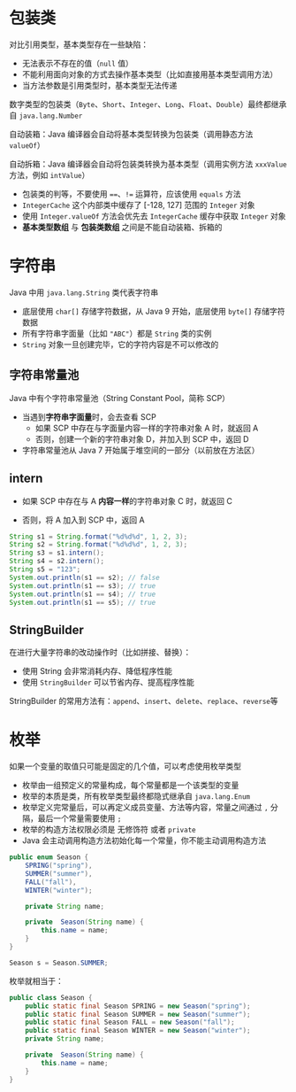 # 包装类

对比引用类型，基本类型存在一些缺陷：

- 无法表示不存在的值（`null` 值）
- 不能利用面向对象的方式去操作基本类型（比如直接用基本类型调用方法）
- 当方法参数是引用类型时，基本类型无法传递

数字类型的包装类（`Byte`、`Short`、`Integer`、`Long`、`Float`、`Double`）最终都继承自 `java.lang.Number`

自动装箱：Java 编译器会自动将基本类型转换为包装类（调用静态方法 `valueOf`）

自动拆箱：Java 编译器会自动将包装类转换为基本类型（调用实例方法 `xxxValue` 方法，例如 `intValue`）

- 包装类的判等，不要使用 `==`、`!=` 运算符，应该使用 `equals` 方法
- `IntegerCache` 这个内部类中缓存了 [-128, 127] 范围的 `Integer` 对象
- 使用 `Integer.valueOf` 方法会优先去 `IntegerCache` 缓存中获取 `Integer` 对象
- **基本类型数组** 与 **包装类数组** 之间是不能自动装箱、拆箱的

# 字符串

Java 中用 `java.lang.String` 类代表字符串

- 底层使用 `char[]` 存储字符数据，从 Java 9 开始，底层使用 `byte[]` 存储字符数据
- 所有字符串字面量（比如 `"ABC"`）都是 `String` 类的实例
- `String` 对象一旦创建完毕，它的字符内容是不可以修改的

## 字符串常量池

Java 中有个字符串常量池（String Constant Pool，简称 SCP）

- 当遇到**字符串字面量**时，会去查看 SCP
	- 如果 SCP 中存在与字面量内容一样的字符串对象 A 时，就返回 A
	- 否则，创建一个新的字符串对象 D，并加入到 SCP 中，返回 D
- 字符串常量池从 Java 7 开始属于堆空间的一部分（以前放在方法区）

## intern

- 如果 SCP 中存在与 A **内容一样**的字符串对象 C 时，就返回 C

- 否则，将 A 加入到 SCP 中，返回 A

```java
String s1 = String.format("%d%d%d", 1, 2, 3);
String s2 = String.format("%d%d%d", 1, 2, 3);
String s3 = s1.intern();
String s4 = s2.intern();
String s5 = "123";
System.out.println(s1 == s2); // false
System.out.println(s1 == s3); // true
System.out.println(s1 == s4); // true
System.out.println(s1 == s5); // true
```

## StringBuilder

在进行大量字符串的改动操作时（比如拼接、替换）：

- 使用 String 会非常消耗内存、降低程序性能
- 使用 `StringBuilder` 可以节省内存、提高程序性能

StringBuilder 的常用方法有：`append`、`insert`、`delete`、`replace`、`reverse`等

# 枚举

如果一个变量的取值只可能是固定的几个值，可以考虑使用枚举类型

- 枚举由一组预定义的常量构成，每个常量都是一个该类型的变量
- 枚举的本质是类，所有枚举类型最终都隐式继承自 `java.lang.Enum`
- 枚举定义完常量后，可以再定义成员变量、方法等内容，常量之间通过 `,` 分隔，最后一个常量需要使用 `;`
- 枚举的构造方法权限必须是 无修饰符 或者 `private`
- Java 会主动调用构造方法初始化每一个常量，你不能主动调用构造方法

```java
public enum Season {
    SPRING("spring"),
    SUMMER("summer"),
    FALL("fall"),
    WINTER("winter");

    private String name;

    private  Season(String name) {
        this.name = name;
    }
}

Season s = Season.SUMMER;
```

枚举就相当于：

```java
public class Season {
    public static final Season SPRING = new Season("spring");
    public static final Season SUMMER = new Season("summer");
    public static final Season FALL = new Season("fall");
    public static final Season WINTER = new Season("winter");
    private String name;

    private  Season(String name) {
        this.name = name;
    }
}
```



